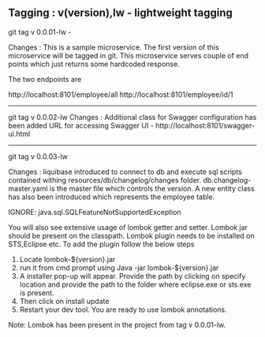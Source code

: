 Tagging : v(version),lw - lightweight tagging
----
git tag v 0.0.01-lw - 

Changes : This is a sample microservice. The first version of this microservice will be tagged in git. This microservice serves couple of end points which just returns some hardcoded response.

The two endpoints are

http://localhost:8101/employee/all
http://localhost:8101/employee/id/1

----
git tag v 0.0.02-lw
Changes : Additional class for Swagger configuration has been added
URL for accessing Swagger UI - http://localhost:8101/swagger-ui.html

---
git tag v 0.0.03-lw

Changes : liquibase introduced to connect to db and execute sql scripts contained withing 
resources/db/changelog/changes folder.
db.changelog-master.yaml is the master file which controls the version.
A new entity class has also been introduced which represents the employee table.

IGNORE: java.sql.SQLFeatureNotSupportedException


You will also see extensive usage of lombok getter and setter. Lombok jar should be present on the classpath.
Lombok plugin needs to be installed on STS,Eclipse etc.
To add the plugin follow the below steps
1) Locate lombok-${version}.jar
2) run it from cmd prompt using Java -jar lombok-${version}.jar
3) A installer pop-up will appear. Provide the path by clicking on specify location and provide the path to the folder where eclipse.exe or sts.exe is present. 
4) Then click on install update
5) Restart your dev tool. You are ready to use lombok annotations.

Note: Lombok has been present in the project from tag v 0.0.01-lw.



